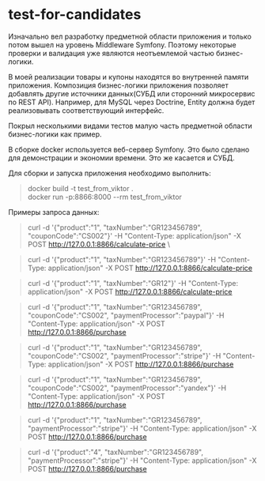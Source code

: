 # test-for-candidates

Изначально вел разработку предметной области приложения и только потом вышел на уровень Middleware Symfony. Поэтому некоторые проверки и валидация уже являются неотъемлемой частью бизнес-логики.

В моей реализации товары и купоны находятся во внутренней памяти приложения. Композиция бизнес-логики приложения позволяет добавлять другие источники данных(СУБД или сторонний микросервис по REST API).
Например, для MySQL через Doctrine, Entity должна будет реализовывать соответствующий интерфейс.

Покрыл несколькими видами тестов малую часть предметной области бизнес-логики как пример.

В сборке docker используется веб-сервер Symfony. Это было сделано для демонстрации и экономии времени. Это же касается и СУБД.

Для сборки и запуска приложения необходимо выполнить:
>docker build -t test_from_viktor .\
>docker run -p:8866:8000 --rm test_from_viktor

Примеры запроса данных:
>curl -d '{"product":"1", "taxNumber":"GR123456789", "couponCode":"CS002"}' -H "Content-Type: application/json" -X POST http://127.0.0.1:8866/calculate-price \

>curl -d '{"product":"1", "taxNumber":"GR123456789"}' -H "Content-Type: application/json" -X POST http://127.0.0.1:8866/calculate-price

>curl -d '{"product":"1", "taxNumber":"GR12"}' -H "Content-Type: application/json" -X POST http://127.0.0.1:8866/calculate-price

>curl -d '{"product":"1", "taxNumber":"GR123456789", "couponCode":"CS002", "paymentProcessor":"paypal"}' -H "Content-Type: application/json" -X POST http://127.0.0.1:8866/purchase

>curl -d '{"product":"1", "taxNumber":"GR123456789", "couponCode":"CS002", "paymentProcessor":"stripe"}' -H "Content-Type: application/json" -X POST http://127.0.0.1:8866/purchase

>curl -d '{"product":"1", "taxNumber":"GR123456789", "couponCode":"CS002", "paymentProcessor":"yandex"}' -H "Content-Type: application/json" -X POST http://127.0.0.1:8866/purchase

>curl -d '{"product":"1", "taxNumber":"GR123456789", "paymentProcessor":"stripe"}' -H "Content-Type: application/json" -X POST http://127.0.0.1:8866/purchase

>curl -d '{"product":"4", "taxNumber":"GR123456789", "paymentProcessor":"stripe"}' -H "Content-Type: application/json" -X POST http://127.0.0.1:8866/purchase 